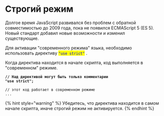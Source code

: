 # Строгий режим

Долгое время JavaScript развивался без проблем с обратной совместимостью до 2009 года, пока не появился ECMAScript 5 (ES 5). Новый стандарт добавил новые возможности и изменил существующие.

Для активации "современного режима" языка, необходимо использовать директиву <mark style="color:blue;">`"use strict"`</mark> .

Когда директива находится в начале скрипта, код выполняется в "современном" режиме.

<pre class="language-javascript"><code class="lang-javascript"><strong>// Над директивой могут быть только комментарии
</strong><strong>"use strict";
</strong>
// этот код работает в современном режиме
...
</code></pre>

{% hint style="warning" %}
Убедитесь, что директива находится в самом начале скрипта, иначе строгий режим не активируется.
{% endhint %}


